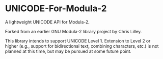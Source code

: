 # UNICODE-For-Modula-2
A lightweight UNICODE API for Modula-2.

Forked from an earlier GNU Modula-2 library project by Chris Lilley.

This library intends to support UNICODE Level 1. Extension to Level 2 or higher (e.g., support for bidirectional text, combining characters, etc.) is not planned at this time, but may be pursued at some future point.